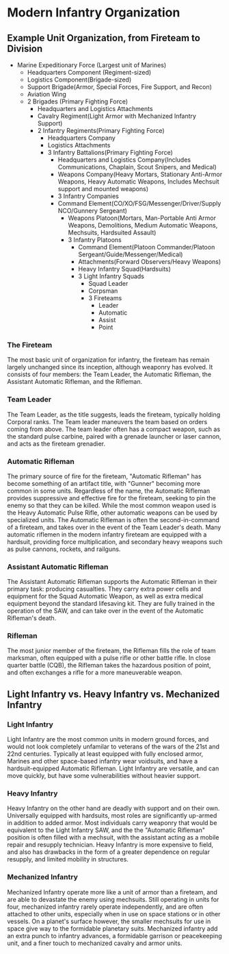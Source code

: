 # Modern Infantry Organization

## Example Unit Organization, from Fireteam to Division

* Marine Expeditionary Force (Largest unit of Marines)
  * Headquarters Component (Regiment-sized)
  * Logistics Component(Brigade-sized)
  * Support Brigade(Armor, Special Forces, Fire Support, and Recon)
  * Aviation Wing
  * 2 Brigades (Primary Fighting Force)
    * Headquarters and Logistics Attachments
    * Cavalry Regiment(Light Armor with Mechanized Infantry Support)
    * 2 Infantry Regiments(Primary Fighting Force)
      * Headquarters Company
      * Logistics Attachments
      * 3 Infantry Battalions(Primary Fighting Force)
        * Headquarters and Logistics Company(Includes Communications, Chaplain, Scout Snipers, and Medical)
        * Weapons Company(Heavy Mortars, Stationary Anti-Armor Weapons, Heavy Automatic Weapons, Includes Mechsuit support and mounted weapons)
        * 3 Infantry Companies
        * Command Element(CO/XO/FSG/Messenger/Driver/Supply NCO/Gunnery Sergeant)
          * Weapons Platoon(Mortars, Man-Portable Anti Armor Weapons, Demolitions, Medium Automatic Weapons, Mechsuits, Hardsuited Assault)
          * 3 Infantry Platoons
              * Command Element(Platoon Commander/Platoon Sergeant/Guide/Messenger/Medical)
              * Attachments(Forward Observers/Heavy Weapons)
              * Heavy Infantry Squad(Hardsuits)
              * 3 Light Infantry Squads
                * Squad Leader
                * Corpsman
                * 3 Fireteams
                  * Leader
                  * Automatic
                  * Assist
                  * Point



### The Fireteam

The most basic unit of organization for infantry, the fireteam has remain largely unchanged since its inception, although weaponry has evolved. It consists of four members: the Team Leader, the Automatic Rifleman, the Assistant Automatic Rifleman, and the Rifleman.

### Team Leader

The Team Leader, as the title suggests, leads the fireteam, typically holding Corporal ranks. The Team leader maneuvers the team based on orders coming from above. The team leader often has a compact weapon, such as the standard pulse carbine, paired with a grenade launcher or laser cannon, and acts as the fireteam grenadier.

### Automatic Rifleman

The primary source of fire for the fireteam, "Automatic Rifleman" has become something of an artifact title, with "Gunner" becoming more common in some units. Regardless of the name, the Automatic Rifleman provides suppressive and effective fire for the fireteam, seeking to pin the enemy so that they can be killed. While the most common weapon used is the Heavy Automatic Pulse Rifle, other automatic weapons can be used by specialized units. The Automatic Rifleman is often the second-in-command of a fireteam, and takes over in the event of the Team Leader's death. Many automatic riflemen in the modern infantry fireteam are equipped with a hardsuit, providing force multiplication, and secondary heavy weapons such as pulse cannons, rockets, and railguns.

### Assistant Automatic Rifleman

The Assistant Automatic Rifleman supports the Automatic Rifleman in their primary task: producing casualties. They carry extra power cells and equipment for the Squad Automatic Weapon, as well as extra medical equipment beyond the standard lifesaving kit. They are fully trained in the operation of the SAW, and can take over in the event of the Automatic Rifleman's death.

### Rifleman

The most junior member of the fireteam, the Rifleman fills the role of team marksman, often equipped with a pulse rifle or other battle rifle. In close quarter battle (CQB), the Rifleman takes the hazardous position of point, and often exchanges a rifle for a more maneuverable weapon.

## Light Infantry vs. Heavy Infantry vs. Mechanized Infantry

### Light Infantry

Light Infantry are the most common units in modern ground forces, and would not look completely unfamilar to veterans of the wars of the 21st and 22nd centuries. Typically at least equipped with fully enclosed armor, Marines and other space-based infantry wear voidsuits, and have a hardsuit-equipped Automatic Rifleman. Light Infantry are versatile, and can move quickly, but have some vulnerabilities without heavier support.

### Heavy Infantry

Heavy Infantry on the other hand are deadly with support and on their own. Universally equipped with hardsuits, most roles are significantly up-armed in addition to added armor. Most individuals carry weaponry that would be equivalent to the Light Infantry SAW, and the the "Automatic Rifleman" position is often filled with a mechsuit, with the assistant acting as a mobile repair and resupply technician. Heavy Infantry is more expensive to field, and also has drawbacks in the form of a greater dependence on regular resupply, and limited mobility in structures.

### Mechanized Infantry

Mechanized Infantry operate more like a unit of armor than a fireteam, and are able to devastate the enemy using mechsuits. Still operating in units for four, mechanized infantry rarely operate independently, and are often attached to other units, especially when in use on space stations or in other vessels. On a planet's surface however, the smaller mechsuits for use in space give way to the formidable planetary suits. Mechanized infantry add an extra punch to infantry advances, a formidable garrison or peacekeeping unit, and a finer touch to mechanized cavalry and armor units.

